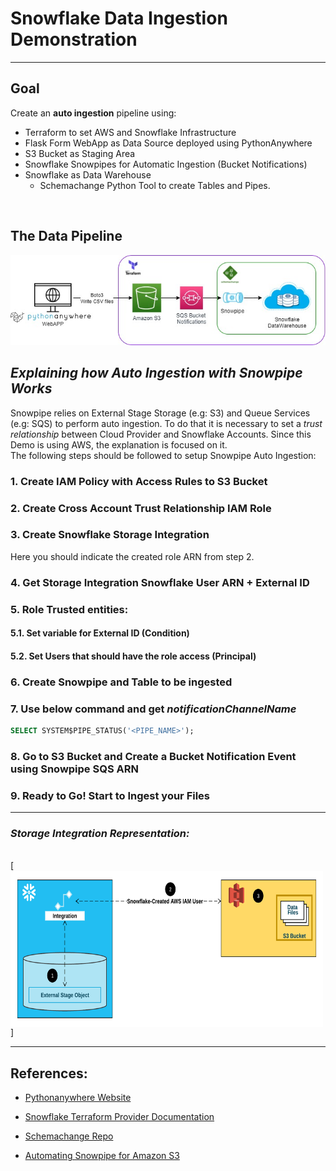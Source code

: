 # **Snowflake Data Ingestion Demonstration**
---

## **Goal**<br>

Create an **auto ingestion** pipeline using:

- Terraform to set AWS and Snowflake Infrastructure 
- Flask Form WebApp as Data Source deployed using PythonAnywhere
- S3 Bucket as Staging Area
- Snowflake Snowpipes for Automatic Ingestion (Bucket Notifications)
- Snowflake as Data Warehouse
    - Schemachange Python Tool to create Tables and Pipes.

<br>

##  **The Data Pipeline**

[<img src="images/SnowIngest Project.jpg">](Diagram)

## *Explaining how Auto Ingestion with Snowpipe Works*

Snowpipe relies on External Stage Storage (e.g: S3) and Queue Services (e.g: SQS) to perform auto ingestion.
To do that it is necessary to set a *trust relationship* between Cloud Provider and Snowflake Accounts.
Since this Demo is using AWS, the explanation is focused on it. <br>
The following steps should be followed to setup Snowpipe Auto Ingestion:


### 1. **Create IAM Policy with Access Rules to S3 Bucket** 


### 2. **Create Cross Account Trust Relationship IAM Role**


### 3. **Create Snowflake Storage Integration**<br>
Here you should indicate the created role ARN from step 2.


### 4. **Get Storage Integration Snowflake User ARN + External ID**


### 5. **Role Trusted entities:**<br>
#### 5.1. Set variable for External ID (Condition)<br>
#### 5.2. Set Users that should have the role access (Principal)


### 6. **Create Snowpipe and Table to be ingested**


### 7. **Use below command and get *notificationChannelName***
```sql
SELECT SYSTEM$PIPE_STATUS('<PIPE_NAME>');
```


### 8. **Go to S3 Bucket and Create a Bucket Notification Event using Snowpipe SQS ARN**

### 9. **Ready to Go! Start to Ingest your Files**

---
### ***Storage Integration Representation:***
<br>
[<img src="images/storage-integration-s3.png" width="500" height="250" style="vertical-align:middle">]

---

## **References:**

- [Pythonanywhere Website](https://www.pythonanywhere.com/)

- [Snowflake Terraform Provider Documentation](https://registry.terraform.io/providers/chanzuckerberg/snowflake/latest/docs)

- [Schemachange Repo](https://github.com/Snowflake-Labs/schemachange)

- [Automating Snowpipe for Amazon S3](https://docs.snowflake.com/en/user-guide/data-load-snowpipe-auto-s3.html#step-1-configure-access-permissions-for-the-s3-bucket)